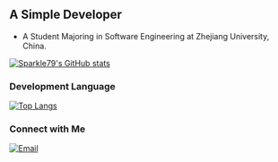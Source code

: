 ## A Simple Developer

<!--
**Sparkle6979/Sparkle6979** is a ✨ _special_ ✨ repository because its `README.md` (this file) appears on your GitHub profile.

Here are some ideas to get you started:

- 🔭 I’m currently working on ...
- 🌱 I’m currently learning ...
- 👯 I’m looking to collaborate on ...
- 🤔 I’m looking for help with ...
- 💬 Ask me about ...
- 📫 How to reach me: ...
- 😄 Pronouns: ...
- ⚡ Fun fact: ...
-->

- A Student Majoring in Software Engineering at Zhejiang University, China.

[![Sparkle79's GitHub stats](https://github-readme-stats.vercel.app/api?username=Sparkle6979&show_icons=true)](https://github.com/Sparkle6979?tab=repositories)


### Development Language


[![Top Langs](https://github-readme-stats.vercel.app/api/top-langs/?username=Sparkle6979&layout=compact)](https://github.com/Sparkle6979?tab=repositories)


### Connect with Me
<a href="mailto:648941183@qq.com"><img alt="Email" src="https://img.shields.io/badge/Email-liuhl79@163.com-blue?style=flat-square&logo=gmail"></a>

